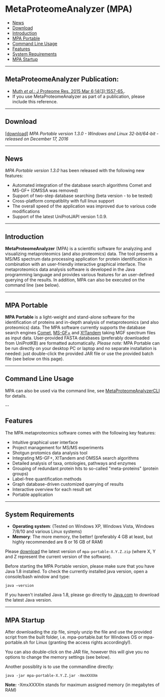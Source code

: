 # MetaProteomeAnalyzer (MPA) #

  * [News](#news)
  * [Download](#download)
  * [Introduction](#introduction)
  * [MPA Portable](#mpa-portable)
  * [Command Line Usage](#command-line-usage)
  * [Features](#features)
  * [System Requirements](#system-requirements)
  * [MPA Startup](#mpa-startup)

---

## MetaProteomeAnalyzer Publication:
  * [Muth _et al._: J Proteome Res. 2015 Mar 6;14(3):1557-65.](http://www.ncbi.nlm.nih.gov/pubmed/25660940).
  * If you use MetaProteomeAnalyzer as part of a publication, please include this reference.

---

## Download ##

[[download]](http://svn.mpi-magdeburg.mpg.de/MetaProteomeAnalyzer/Download/mpa-portable-1.3.0.zip)  *MPA Portable version 1.3.0 - Windows and Linux 32-bit/64-bit - released on December 17, 2016*

---

## News ##

*MPA Portable version 1.3.0* has been released with the following new features:
 * Automated integration of the database search algorithms Comet and MS-GF+ (OMSSA was removed)
 * Support of two-step database searching (beta version - to be tested)
 * Cross-platform compatiblity with full linux support
 * The overall speed of the application was improved due to various code modifications
 * Support of the latest UniProtJAPI version 1.0.9.

---

## Introduction ##

**MetaProteomeAnalyzer** (MPA) is a scientific software for analyzing and visualizing metaproteomics (and also proteomics) data. The tool presents a MS/MS spectrum data processing application for protein identification in combination with an user-friendly interactive graphical interface. The metaproteomics data analysis software is developed in the Java programming language and provides various features for an user-defined querying of the results. In addition, MPA can also be executed on the command line (see below).

---

## MPA Portable ##

**MPA Portable** is a light-weight and stand-alone software for the identification of proteins and in-depth analysis of metaproteomics (and also proteomics) data. The MPA software currently supports the database search engines [Comet](http://comet-ms.sourceforge.net/), [MS-GF+](https://bix-lab.ucsd.edu/pages/viewpage.action?pageId=13533355) and [X!Tandem](http://www.thegpm.org/tandem/) taking MGF spectrum files as input data. User-provided FASTA databases (preferably downloaded from UniProtKB) are formatted automatically.
*Please note:* MPA Portable can be run directly on your desktop PC or laptop and no separate installation is needed: just double-click the provided JAR file or use the provided batch file (see below on this page).

---

## Command Line Usage ##

MPA can also be used via the command line, see [MetaProteomeAnalyzerCLI](https://github.com/compomics/meta-proteome-analyzer/wiki/MetaProteomeAnalyzerCLI) for details.

--

## Features ##

The MPA metaproteomics software comes with the following key features:
  * Intuitive graphical user interface
  * Project management for MS/MS experiments
  * Shotgun protomics data analysis tool
  * Integrating MS-GF+, X!Tandem and OMSSA search algorithms
  * Detailed analysis of taxa, ontologies, pathways and enzymes
  * Grouping of redundant protein hits to so-called "meta-proteins" (protein groups)
  * Label-free quantification methods
  * Graph database-driven customized querying of results
  * Interactive overview for each result set
  * Portable application 

---

## System Requirements ##
  * **Operating system**: (Tested on Windows XP, Windows Vista, Windows 7/8/10 and various Linux systems)
  * **Memory**: The more memory, the better! (preferably 4 GB at least, but highly recommended are 8 or 16 GB of RAM)

Please [download](http://svn.mpi-magdeburg.mpg.de/MetaProteomeAnalyzer/Download/mpa-portable-1.3.0.zip) the latest version of `mpa-portable-X.Y.Z.zip` (where X, Y and Z represent the current version of the software).

Before starting the MPA Portable version, please make sure that you have Java 1.8 installed. To check the currently installed java version, open a console/bash window and type:
```
java –version
```

If you haven't installed Java 1.8, please go directly to
[Java.com](http://www.java.com/download/) to download the latest Java version.

---

## MPA Startup ##
After downloading the zip file, simply unzip the file and use the provided script from the built folder, i.e. mpa-portable.bat for Windows OS or mpa-portable.sh for Linux (granting the access rights accordingly!).

You can also double-click on the JAR file, however this will give you no options to change the memory settings (see below).

Another possiblity is to use the commandline directly:
```
java -jar mpa-portable-X.Y.Z.jar -XmxXXXXm 
```
**Note:** -Xmx*XXXX*m stands for maximum assigned memory (in megabytes of RAM)


